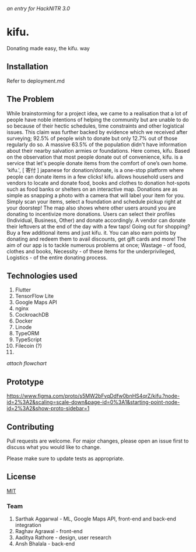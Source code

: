 *an entry for HackNITR 3.0*

# kifu.



Donating made easy, the kifu. way

## Installation

Refer to deployment.md


## The Problem  

While brainstorming for a project idea, we came to a realisation that a lot of people have noble intentions of helping the community but are unable to do so because of their hectic schedules, time constraints and other logistical issues. This claim was further backed by evidence which we received after surveying; 92.5% of people wish to donate but only 12.7% out of those regularly do so. A massive 63.5% of the population didn't have information about their nearby salvation armies or foundations. 
Here comes, kifu. Based on the observation that most people donate out of convenience, kifu. is a service that let's people donate items from the comfort of one’s own home. 'kifu.', [ 寄付 ] japanese for donation/donate, is a one-stop platform where people can donate items in a few clicks! kifu. allows household users and vendors to locate and donate food, books and clothes to donation hot-spots such as food banks or shelters on an interactive map. Donations are as simple as snapping a photo with a camera that will label your item for you. Simply scan your items, select a foundation and schedule pickup right at your doorstep! The map also shows where other users around you are donating to incentivize more donations. Users can select their profiles (Individual, Business, Other) and donate accordingly. A vendor can donate their leftovers at the end of the day with a few taps! Going out for shopping? Buy a few additional items and just kifu. it. 
You can also earn points by donating and redeem them to avail discounts, get gift cards and more! The aim of our app is to tackle numerous problems at once; Wastage - of food, clothes and books, Necessity -  of these items for the underprivileged, Logistics - of the entire donating process.  



## Technologies used

1. Flutter
2. TensorFlow Lite
3. Google Maps API
4. nginx
5. CockroachDB
6. Docker
7. Linode
8. TypeORM
9. TypeScript
10. Filecoin (?)
11. 


*attach flowchart*

## Prototype

https://www.figma.com/proto/s5MW2bFvqDdfw0bnHS4qrZ/kifu.?node-id=2%3A2&scaling=scale-down&page-id=0%3A1&starting-point-node-id=2%3A2&show-proto-sidebar=1


## Contributing
Pull requests are welcome. For major changes, please open an issue first to discuss what you would like to change.

Please make sure to update tests as appropriate.

## License
[MIT](https://choosealicense.com/licenses/mit/)


### Team
1. Sarthak Aggarwal - ML, Google Maps API, front-end and back-end integration
2. Raghav Agrawal - front-end
3. Aaditya Rathore - design, user research
4. Ansh Bhalala - back-end
